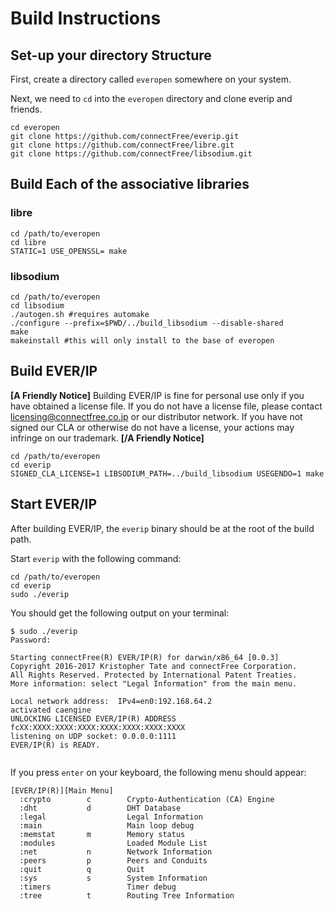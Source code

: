 # Build Instructions

## Set-up your directory Structure

First, create a directory called ```everopen``` somewhere on your system.

Next, we need to ```cd``` into the ```everopen``` directory and clone everip and friends.

```
cd everopen
git clone https://github.com/connectFree/everip.git
git clone https://github.com/connectFree/libre.git
git clone https://github.com/connectFree/libsodium.git
```

## Build Each of the associative libraries

### libre

```
cd /path/to/everopen
cd libre
STATIC=1 USE_OPENSSL= make
```

### libsodium

```
cd /path/to/everopen
cd libsodium
./autogen.sh #requires automake
./configure --prefix=$PWD/../build_libsodium --disable-shared
make
makeinstall #this will only install to the base of everopen
```

## Build EVER/IP

**[A Friendly Notice]**
Building EVER/IP is fine for personal use only if you have obtained a license file.
If you do not have a license file, please contact <licensing@connectfree.co.jp> or our distributor network.
If you have not signed our CLA or otherwise do not have a license, your actions may infringe on our trademark.
**[/A Friendly Notice]**

```
cd /path/to/everopen
cd everip
SIGNED_CLA_LICENSE=1 LIBSODIUM_PATH=../build_libsodium USEGENDO=1 make
```

## Start EVER/IP

After building EVER/IP, the ```everip``` binary should be at the root of the build path.

Start ```everip``` with the following command:

```
cd /path/to/everopen
cd everip
sudo ./everip
```

You should get the following output on your terminal:

```
$ sudo ./everip
Password:

Starting connectFree(R) EVER/IP(R) for darwin/x86_64 [0.0.3]
Copyright 2016-2017 Kristopher Tate and connectFree Corporation.
All Rights Reserved. Protected by International Patent Treaties.
More information: select "Legal Information" from the main menu.

Local network address:  IPv4=en0:192.168.64.2 
activated caengine
UNLOCKING LICENSED EVER/IP(R) ADDRESS
fcXX:XXXX:XXXX:XXXX:XXXX:XXXX:XXXX:XXXX
listening on UDP socket: 0.0.0.0:1111
EVER/IP(R) is READY.


```

If you press ```enter``` on your keyboard, the following menu should appear:

```
[EVER/IP(R)][Main Menu]
  :crypto        c        Crypto-Authentication (CA) Engine
  :dht           d        DHT Database
  :legal                  Legal Information
  :main                   Main loop debug
  :memstat       m        Memory status
  :modules                Loaded Module List
  :net           n        Network Information
  :peers         p        Peers and Conduits
  :quit          q        Quit
  :sys           s        System Information
  :timers                 Timer debug
  :tree          t        Routing Tree Information
```

